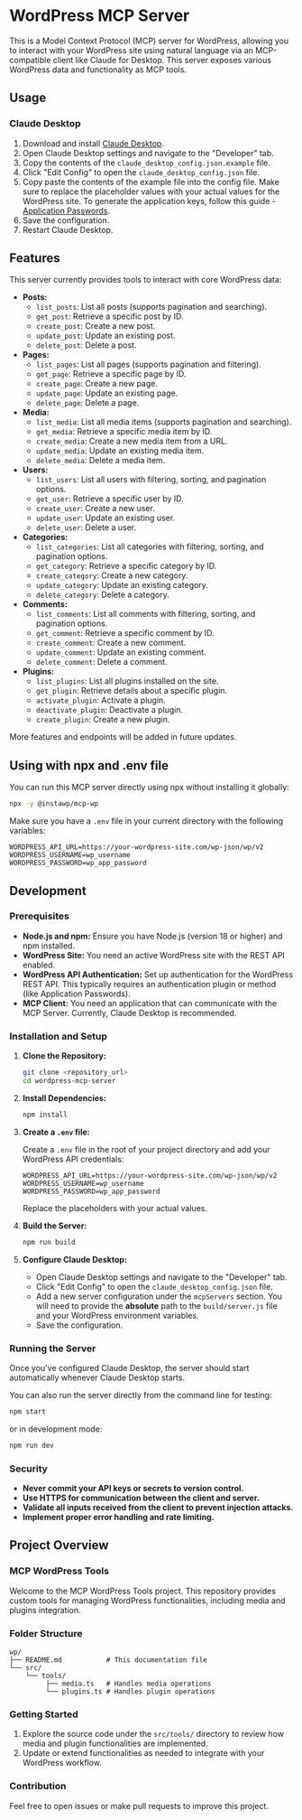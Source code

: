 # WordPress MCP Server

This is a Model Context Protocol (MCP) server for WordPress, allowing you to interact with your WordPress site using natural language via an MCP-compatible client like Claude for Desktop. This server exposes various WordPress data and functionality as MCP tools.

## Usage 

### Claude Desktop 

1. Download and install [Claude Desktop](https://claude.ai/claude-desktop).
2. Open Claude Desktop settings and navigate to the "Developer" tab.
3. Copy the contents of the `claude_desktop_config.json.example` file.
4. Click "Edit Config" to open the `claude_desktop_config.json` file.
5. Copy paste the contents of the example file into the config file. Make sure to replace the placeholder values with your actual values for the WordPress site. To generate the application keys, follow this guide - [Application Passwords](https://wordpress.org/support/article/application-passwords/).
6. Save the configuration.
7. Restart Claude Desktop.

## Features

This server currently provides tools to interact with core WordPress data:

*   **Posts:**
    *   `list_posts`: List all posts (supports pagination and searching).
    *   `get_post`: Retrieve a specific post by ID.
    *   `create_post`: Create a new post.
    *   `update_post`: Update an existing post.
    *   `delete_post`: Delete a post.
*   **Pages:**
    *   `list_pages`: List all pages (supports pagination and filtering).
    *   `get_page`: Retrieve a specific page by ID.
    *   `create_page`: Create a new page.
    *   `update_page`: Update an existing page.
    *   `delete_page`: Delete a page.
*   **Media:**
    *   `list_media`: List all media items (supports pagination and searching).
    *   `get_media`: Retrieve a specific media item by ID.
    *   `create_media`: Create a new media item from a URL.
    *   `update_media`: Update an existing media item.
    *   `delete_media`: Delete a media item.
*   **Users:**
    *   `list_users`: List all users with filtering, sorting, and pagination options.
    *   `get_user`: Retrieve a specific user by ID.
    *   `create_user`: Create a new user.
    *   `update_user`: Update an existing user.
    *   `delete_user`: Delete a user.
*   **Categories:**
    *   `list_categories`: List all categories with filtering, sorting, and pagination options.
    *   `get_category`: Retrieve a specific category by ID.
    *   `create_category`: Create a new category.
    *   `update_category`: Update an existing category.
    *   `delete_category`: Delete a category.
*   **Comments:**
    *   `list_comments`: List all comments with filtering, sorting, and pagination options.
    *   `get_comment`: Retrieve a specific comment by ID.
    *   `create_comment`: Create a new comment.
    *   `update_comment`: Update an existing comment.
    *   `delete_comment`: Delete a comment.
*   **Plugins:**
    *   `list_plugins`: List all plugins installed on the site.
    *   `get_plugin`: Retrieve details about a specific plugin.
    *   `activate_plugin`: Activate a plugin.
    *   `deactivate_plugin`: Deactivate a plugin.
    *   `create_plugin`: Create a new plugin.
    

More features and endpoints will be added in future updates.

## Using with npx and .env file

You can run this MCP server directly using npx without installing it globally:

```bash
npx -y @instawp/mcp-wp
```

Make sure you have a `.env` file in your current directory with the following variables:

```env
WORDPRESS_API_URL=https://your-wordpress-site.com/wp-json/wp/v2
WORDPRESS_USERNAME=wp_username
WORDPRESS_PASSWORD=wp_app_password
```

## Development

### Prerequisites

*   **Node.js and npm:** Ensure you have Node.js (version 18 or higher) and npm installed.
*   **WordPress Site:** You need an active WordPress site with the REST API enabled.
*   **WordPress API Authentication:** Set up authentication for the WordPress REST API. This typically requires an authentication plugin or method (like Application Passwords).
*   **MCP Client:** You need an application that can communicate with the MCP Server. Currently, Claude Desktop is recommended.

### Installation and Setup

1.  **Clone the Repository:**

    ```bash
    git clone <repository_url>
    cd wordpress-mcp-server
    ```

2.  **Install Dependencies:**

    ```bash
    npm install
    ```

3.  **Create a `.env` file:**

    Create a `.env` file in the root of your project directory and add your WordPress API credentials:

    ```env
    WORDPRESS_API_URL=https://your-wordpress-site.com/wp-json/wp/v2
    WORDPRESS_USERNAME=wp_username
    WORDPRESS_PASSWORD=wp_app_password
    ```

    Replace the placeholders with your actual values.

4.  **Build the Server:**

    ```bash
    npm run build
    ```

5. **Configure Claude Desktop:**

   * Open Claude Desktop settings and navigate to the "Developer" tab.
   * Click "Edit Config" to open the `claude_desktop_config.json` file.
   * Add a new server configuration under the `mcpServers` section. You will need to provide the **absolute** path to the `build/server.js` file and your WordPress environment variables.
   * Save the configuration.

### Running the Server

Once you've configured Claude Desktop, the server should start automatically whenever Claude Desktop starts.

You can also run the server directly from the command line for testing:

```bash
npm start
```

or in development mode:

```bash
npm run dev
```

### Security

*   **Never commit your API keys or secrets to version control.**
*   **Use HTTPS for communication between the client and server.**
*   **Validate all inputs received from the client to prevent injection attacks.**
*   **Implement proper error handling and rate limiting.**

## Project Overview

### MCP WordPress Tools

Welcome to the MCP WordPress Tools project. This repository provides custom tools for managing WordPress functionalities, including media and plugins integration.

### Folder Structure

```
wp/
├── README.md           # This documentation file
└── src/
    └── tools/
         ├── media.ts   # Handles media operations
         └── plugins.ts # Handles plugin operations
```

### Getting Started

1. Explore the source code under the `src/tools/` directory to review how media and plugin functionalities are implemented.
2. Update or extend functionalities as needed to integrate with your WordPress workflow.

### Contribution

Feel free to open issues or make pull requests to improve this project.
